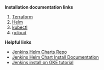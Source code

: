 **Installation documentation links**
1. [Terraform](https://developer.hashicorp.com/terraform/tutorials/aws-get-started/install-cli)
2. [Helm](https://helm.sh/docs/intro/install/)
3. [kubectl](https://kubernetes.io/docs/tasks/tools/)
4. [gcloud](https://cloud.google.com/sdk/gcloud)

**Helpful links**
- [Jenkins Helm Charts Repo](https://github.com/jenkinsci/helm-charts)
- [Jenkins Helm Chart Install Documentation](https://github.com/jenkinsci/helm-charts/blob/main/charts/jenkins/README.md)
- [Jenkins install on GKE tutorial](https://cloud.google.com/kubernetes-engine/docs/archive/jenkins-on-kubernetes-engine-tutorial)